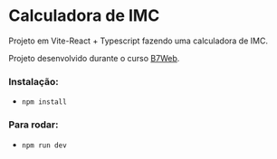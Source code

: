 # Calculadora de IMC

Projeto em Vite-React + Typescript
fazendo uma calculadora de IMC.

Projeto desenvolvido durante o curso [B7Web](https://b7web.comb.br).

### Instalação:
- `npm install`

### Para rodar:
- `npm run dev`
